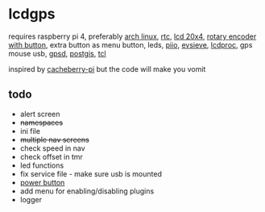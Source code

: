 
lcdgps
======
requires 
raspberry pi 4,
preferably [arch linux](https://archlinuxarm.org/platforms/armv8/broadcom/raspberry-pi-4), 
[rtc](https://www.adafruit.com/product/3295),
[lcd 20x4](https://www.adafruit.com/product/198),
[rotary encoder with button](https://www.adafruit.com/product/377), 
extra button as menu button,
leds,
[piio](https://wiki.tcl-lang.org/page/piio),
[evsieve](https://github.com/KarsMulder/evsieve),
[lcdproc](https://github.com/lcdproc/lcdproc),
gps mouse usb,
[gpsd](https://gpsd.gitlab.io/gpsd/client-howto.html),
[postgis](http://www.refractions.net/products/postgis/), 
[tcl](https://www.tcl.tk/)


inspired by [cacheberry-pi](https://github.com/jclement/Cacheberry-Pi) but the code will make you vomit

todo
-------
- alert screen
- ~~namespaces~~
- ini file
- ~~multiple nav screens~~
- check speed in nav
- check offset in tmr
- led functions
- fix service file - make sure usb is mounted
- [power button](https://embeddedcomputing.com/technology/open-source/development-kits/raspberry-pi-power-up-and-shutdown-with-a-physical-button)
- add menu for enabling/disabling plugins
- logger
